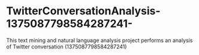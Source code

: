 # TwitterConversationAnalysis-1375087798584287241-
This text mining and natural language analysis project performs an analysis of Twitter conversation (1375087798584287241)
